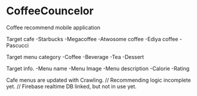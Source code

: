 # CoffeeCouncelor
Coffee recommend mobile application

Target cafe
-Starbucks
-Megacoffee
-Atwosome coffee
-Ediya coffee
-Pascucci

Target menu category
-Coffee
-Beverage
-Tea
-Dessert

Target info.
-Menu name
-Menu Image
-Menu description
-Calorie
-Rating

Cafe menus are updated with Crawling.
// Recommending logic incomplete yet.
// Firebase realtime DB linked, but not in use yet.


